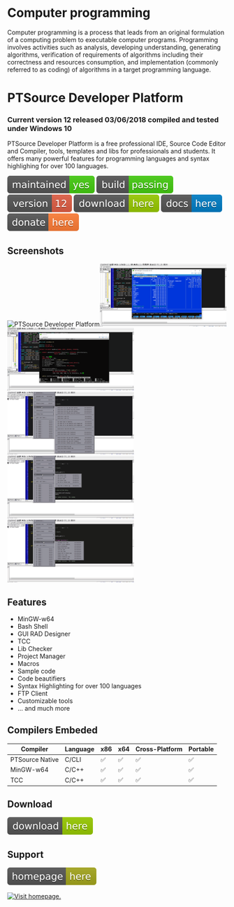 # Computer programming

Computer programming is a process that leads from an original formulation of a computing problem to executable computer programs. Programming involves activities such as analysis, developing understanding, generating algorithms, verification of requirements of algorithms including their correctness and resources consumption, and implementation (commonly referred to as coding) of algorithms in a target programming language.

# PTSource Developer Platform
### Current version 12 released 03/06/2018 compiled and tested under Windows 10

PTSource Developer Platform is a free professional IDE, Source Code Editor and Compiler, tools, templates and  libs for professionals and students. It offers many powerful features for programming languages and syntax highlighing for over 100 languages.

[![Maintenance](/images/2017.svg)]() [![Travis](/images/rust.svg)]()  [![You can download here.](/images/version-12-red.svg)](https://dl.orangedox.com/gPYt7sCliblK6xVGs7?dl=1)  [![You can download here.](/images/download-here-green.svg)](https://dl.orangedox.com/gPYt7sCliblK6xVGs7?dl=1) [![Help here.](/images/docs-here-blue.svg)](https://wiki.ptsource.eu/) [![Donate here.](/images/donate.svg)](https://www.paypal.com/cgi-bin/webscr?cmd=_s-xclick&hosted_button_id=D3EH7N735BVVW)

## Screenshots

![PTSource Developer Platform](https://raw.githubusercontent.com/ptsource/Developer-Platform/master/images/01.PNG)![PTSource Developer Platform](https://raw.githubusercontent.com/ptsource/Developer-Platform/master/images/02.PNG)![PTSource Developer Platform](https://raw.githubusercontent.com/ptsource/Developer-Platform/master/images/03.PNG)
![PTSource Developer Platform](https://raw.githubusercontent.com/ptsource/Developer-Platform/master/images/04.PNG)![PTSource Developer Platform](https://raw.githubusercontent.com/ptsource/Developer-Platform/master/images/05.PNG)![PTSource Developer Platform](https://raw.githubusercontent.com/ptsource/Developer-Platform/master/images/06.PNG)

## Features 

* MinGW-w64
* Bash Shell
* GUI RAD Designer
* TCC
* Lib Checker
* Project Manager
* Macros
* Sample code
* Code beautifiers
* Syntax Highlighting for over 100 languages
* FTP Client
* Customizable tools
* ... and much more

## Compilers Embeded

| Compiler  | Language | x86 |  x64 | Cross-Platform | Portable |
| ------------- | ------------- | ------------- | ------------- | ------------- | ------------- | 
| PTSource Native | C/CLI | :white_check_mark: | :white_check_mark: | :white_check_mark: | :white_check_mark: |
| MinGW-w64 |  C/C++ | :white_check_mark: |  :white_check_mark: | :white_check_mark: | :white_check_mark: |
| TCC |  C/C++  | :white_check_mark: |  :white_check_mark: | :white_check_mark: | :white_check_mark: |

## Download

[![You can download here.](/images/download-here-green.svg)](https://dl.orangedox.com/gPYt7sCliblK6xVGs7?dl=1)

## Support

[![Visit homepage.](/images/homepage-here-yellowgreen.svg)](https://www.ptsource.eu/)

[![Visit homepage.](https://webstats.ptsource.eu/github-platform.gif)](https://www.ptsource.eu/)
